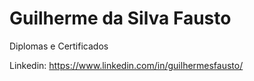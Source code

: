 # Guilherme da Silva Fausto

Diplomas e Certificados

Linkedin: https://www.linkedin.com/in/guilhermesfausto/

